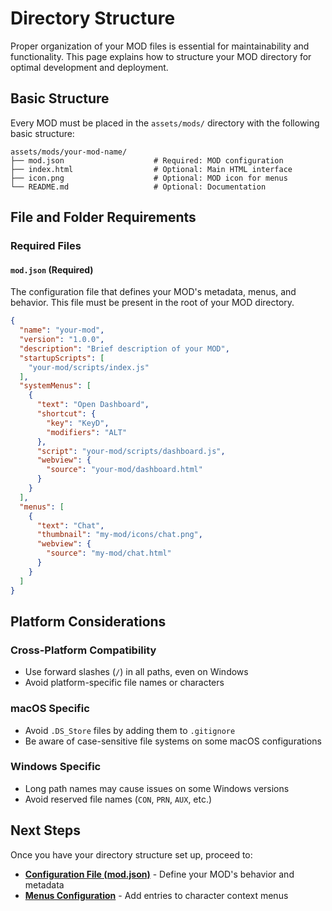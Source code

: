 # Directory Structure

Proper organization of your MOD files is essential for maintainability and functionality. This page explains how to
structure your MOD directory for optimal development and deployment.

## Basic Structure

Every MOD must be placed in the `assets/mods/` directory with the following basic structure:

```
assets/mods/your-mod-name/
├── mod.json                    # Required: MOD configuration
├── index.html                  # Optional: Main HTML interface
├── icon.png                    # Optional: MOD icon for menus
└── README.md                   # Optional: Documentation
```

## File and Folder Requirements

### Required Files

#### `mod.json` (Required)

The configuration file that defines your MOD's metadata, menus, and behavior. This file must be present in the root of
your MOD directory.

```json
{
  "name": "your-mod",
  "version": "1.0.0",
  "description": "Brief description of your MOD",
  "startupScripts": [
    "your-mod/scripts/index.js"
  ],
  "systemMenus": [
    {
      "text": "Open Dashboard",
      "shortcut": {
        "key": "KeyD",
        "modifiers": "ALT"
      },
      "script": "your-mod/scripts/dashboard.js",
      "webview": {
        "source": "your-mod/dashboard.html"
      }
    }
  ],
  "menus": [
    {
      "text": "Chat",
      "thumbnail": "my-mod/icons/chat.png",
      "webview": {
        "source": "my-mod/chat.html"
      }
    }
  ]
}
```

## Platform Considerations

### Cross-Platform Compatibility

- Use forward slashes (`/`) in all paths, even on Windows
- Avoid platform-specific file names or characters

### macOS Specific

- Avoid `.DS_Store` files by adding them to `.gitignore`
- Be aware of case-sensitive file systems on some macOS configurations

### Windows Specific

- Long path names may cause issues on some Windows versions
- Avoid reserved file names (`CON`, `PRN`, `AUX`, etc.)

## Next Steps

Once you have your directory structure set up, proceed to:

- **[Configuration File (mod.json)](./mod-json.md)** - Define your MOD's behavior and metadata
- **[Menus Configuration](./menus.md)** - Add entries to character context menus